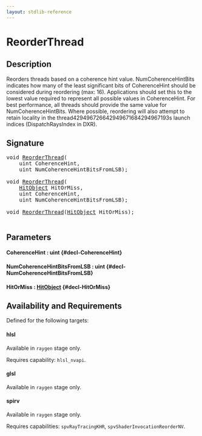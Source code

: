 ```yaml
---
layout: stdlib-reference
---
```


# ReorderThread

## Description

Reorders threads based on a coherence hint value. NumCoherenceHintBits indicates how many of
the least significant bits of CoherenceHint should be considered during reordering (max: 16).
Applications should set this to the lowest value required to represent all possible values in
CoherenceHint. For best performance, all threads should provide the same value for
NumCoherenceHintBits.
Where possible, reordering will also attempt to retain locality in the thread429496726642949671684294967193s launch indices
(DispatchRaysIndex in DXR).




## Signature 

<pre>
<span class="code_keyword">void</span> <a href="/stdlib-reference/global-decls/ReorderThread">ReorderThread</a>(
    <span class="code_keyword">uint</span> <span class='code_param'>CoherenceHint</span>,
    <span class="code_keyword">uint</span> <span class='code_param'>NumCoherenceHintBitsFromLSB</span>);

<span class="code_keyword">void</span> <a href="/stdlib-reference/global-decls/ReorderThread">ReorderThread</a>(
    <a href="/stdlib-reference/types/HitObject/index" class="code_type">HitObject</a> <span class='code_param'>HitOrMiss</span>,
    <span class="code_keyword">uint</span> <span class='code_param'>CoherenceHint</span>,
    <span class="code_keyword">uint</span> <span class='code_param'>NumCoherenceHintBitsFromLSB</span>);

<span class="code_keyword">void</span> <a href="/stdlib-reference/global-decls/ReorderThread">ReorderThread</a>(<a href="/stdlib-reference/types/HitObject/index" class="code_type">HitObject</a> <span class='code_param'>HitOrMiss</span>);

</pre>

## Parameters

#### CoherenceHint  : uint {#decl-CoherenceHint}
#### NumCoherenceHintBitsFromLSB  : uint {#decl-NumCoherenceHintBitsFromLSB}
#### HitOrMiss  : [HitObject](/stdlib-reference/types/HitObject/index) {#decl-HitOrMiss}

## Availability and Requirements

Defined for the following targets:

#### hlsl
Available in `raygen` stage only.

Requires capability: `hlsl_nvapi`.
#### glsl
Available in `raygen` stage only.

#### spirv
Available in `raygen` stage only.

Requires capabilities: `spvRayTracingKHR`, `spvShaderInvocationReorderNV`.


